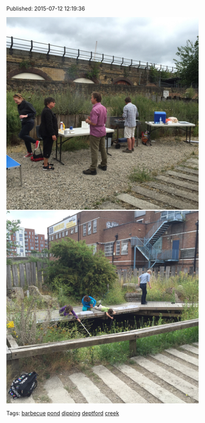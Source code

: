 
# 

Published: 2015-07-12 12:19:36

![](123884671937-0.jpg)
![](123884671937-1.jpg)

Tags: [barbecue](tag-barbecue.md) [pond](tag-pond.md) [dipping](tag-dipping.md) [deptford](tag-deptford.md) [creek](tag-creek.md)
